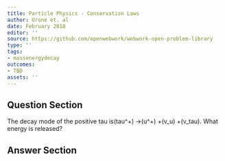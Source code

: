 ```yaml
---
title: Particle Physics - Conservation Laws
author: Urone et. al
date: February 2018
editor: ''
source: https://github.com/openwebwork/webwork-open-problem-library
type: ''
tags:
- massenergydecay
outcomes:
- TBD
assets: ''
---
```


## Question Section 

The decay mode of the positive tau is(tau^+) &#8594;(u^+) +(v_u) +(v_tau). 
What energy is released?


## Answer Section

